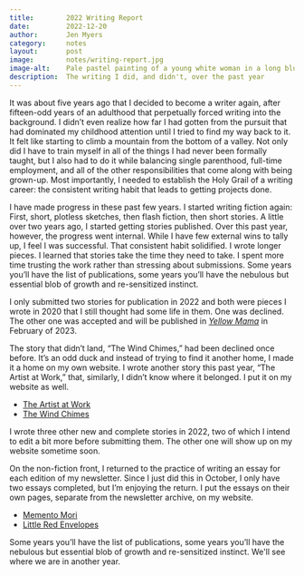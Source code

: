 ```yaml
---
title:        2022 Writing Report
date:         2022-12-20
author:       Jen Myers
category:     notes
layout:       post
image:        notes/writing-report.jpg
image-alt:    Pale pastel painting of a young white woman in a long blue gown sitting at a large table and writing on a sheet of paper
description:  The writing I did, and didn't, over the past year
---
```


It was about five years ago that I decided to become a writer again, after fifteen-odd years of an adulthood that perpetually forced writing into the background. I didn’t even realize how far I had gotten from the pursuit that had dominated my childhood attention until I tried to find my way back to it. It felt like starting to climb a mountain from the bottom of a valley. Not only did I have to train myself in all of the things I had never been formally taught, but I also had to do it while balancing single parenthood, full-time employment, and all of the other responsibilities that come along with being grown-up. Most importantly, I needed to establish the Holy Grail of a writing career: the consistent writing habit that leads to getting projects done.

I have made progress in these past few years. I started writing fiction again: First, short, plotless sketches, then flash fiction, then short stories. A little over two years ago, I started getting stories published. Over this past year, however, the progress went internal. While I have few external wins to tally up, I feel I was successful. That consistent habit solidified. I wrote longer pieces. I learned that stories take the time they need to take. I spent more time trusting the work rather than stressing about submissions. Some years you’ll have the list of publications, some years you’ll have the nebulous but essential blob of growth and re-sensitized instinct.

I only submitted two stories for publication in 2022 and both were pieces I wrote in 2020 that I still thought had some life in them. One was declined. The other one was accepted and will be published in [_Yellow Mama_](https://blackpetalsks.tripod.com/yellowmama/) in February of 2023.

The story that didn’t land, “The Wind Chimes,” had been declined once before. It’s an odd duck and instead of trying to find it another home, I made it a home on my own website. I wrote another story this past year, “The Artist at Work,” that, similarly, I didn’t know where it belonged. I put it on my website as well.

- [The Artist at Work](https://jenmyers.net/the-artist-at-work.html)
- [The Wind Chimes](https://jenmyers.net/the-wind-chimes.html)

I wrote three other new and complete stories in 2022, two of which I intend to edit a bit more before submitting them. The other one will show up on my website sometime soon.

On the non-fiction front, I returned to the practice of writing an essay for each edition of my newsletter. Since I just did this in October, I only have two essays completed, but I’m enjoying the return. I put the essays on their own pages, separate from the newsletter archive, on my website.

- [Memento Mori](https://jenmyers.net/memento-mori.html)
- [Little Red Envelopes](https://jenmyers.net/little-red-envelopes.html)

Some years you’ll have the list of publications, some years you’ll have the nebulous but essential blob of growth and re-sensitized instinct. We'll see where we are in another year.
